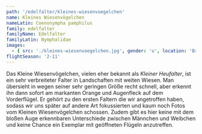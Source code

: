 ```yaml
---
path: '/edelfalter/kleines-wiesenvoegelchen'
name: Kleines Wiesenvögelchen
nameLatin: Coenonympha pamphilus
family: edelfalter
familyName: Edelfalter
familyLatin: Nymphalidae
images:
  - { src: './kleines-wiesenvoegelchen.jpg', gender: 'u', location: 'Brandenburg, bei Dollgow', author: Georg, date: '2016-05-14' }
flightSeason: '2-11'
---
```


Das Kleine Wiesenvögelchen, vielen eher bekannt als *Kleiner Heufalter*, ist ein sehr verbreiteter Falter in Landschaften mit weiten Wiesen. Man übersieht in wegen seiner sehr geringen Größe recht schnell, aber erkennt ihn dann sofort am markanten Orange und Augenfleck auf dem Vorderflügel. Er gehört zu den ersten Faltern die wir angetroffen haben, sodass wir uns später auf andere Art fokussierten und kaum noch Fotos vom Kleinen Wiesenvögelchen schossen. Zudem gibt es hier keine mit dem bloßen Auge erkennbaren Unterschiede zwischen Männchen und Weibchen und keine Chance ein Exemplar mit geöffneten Flügeln anzutreffen. 

